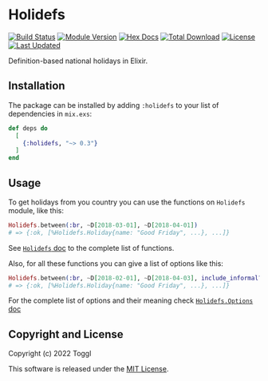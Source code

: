 # Holidefs

[![Build Status](https://travis-ci.org/Teamweek/holidefs.svg?branch=master)](https://travis-ci.org/Teamweek/holidefs)
[![Module Version](https://img.shields.io/hexpm/v/holidefs.svg)](https://hex.pm/packages/holidefs)
[![Hex Docs](https://img.shields.io/badge/hex-docs-lightgreen.svg)](https://hexdocs.pm/holidefs/)
[![Total Download](https://img.shields.io/hexpm/dt/holidefs.svg)](https://hex.pm/packages/holidefs)
[![License](https://img.shields.io/hexpm/l/holidefs.svg)](https://github.com/Teamweek/holidefs/blob/master/LICENSE)
[![Last Updated](https://img.shields.io/github/last-commit/Teamweek/holidefs.svg)](https://github.com/Teamweek/holidefs/commits/master)

Definition-based national holidays in Elixir.

## Installation

The package can be installed by adding `:holidefs` to your list
of dependencies in `mix.exs`:

```elixir
def deps do
  [
    {:holidefs, "~> 0.3"}
  ]
end
```

## Usage

To get holidays from you country you can use the functions on
`Holidefs` module, like this:

```elixir
Holidefs.between(:br, ~D[2018-03-01], ~D[2018-04-01])
# => {:ok, [%Holidefs.Holiday{name: "Good Friday", ...}, ...]}
```

See [`Holidefs` doc](http://hexdocs.pm/holidefs/Holidefs.html) to the
complete list of functions.

Also, for all these functions you can give a list of options like
this:

```elixir
Holidefs.between(:br, ~D[2018-02-01], ~D[2018-04-03], include_informal?: true)
# => {:ok, [%Holidefs.Holiday{name: "Good Friday", ...}, ...]}
```

For the complete list of options and their meaning check
[`Holidefs.Options` doc](http://hexdocs.pm/holidefs/Holidefs.Options.html)

## Copyright and License

Copyright (c) 2022 Toggl

This software is released under the [MIT License](./LICENSE).
